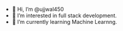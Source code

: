 - 👋 Hi, I’m @ujjwal450
- 👀 I’m interested in full stack development.
- 🌱 I’m currently learning Machine Learnng.

<!---
ujjwal450/ujjwal450 is a ✨ special ✨ repository because its `README.md` (this file) appears on your GitHub profile.
You can click the Preview link to take a look at your changes.
--->
